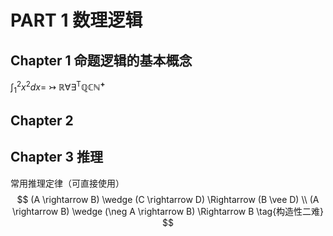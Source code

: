 # PART 1 数理逻辑

## Chapter 1 命题逻辑的基本概念

$\int_{1}^{2}x^2dx=$
$\rightarrowtail$
$\mathbb{R}\forall \exists ^{\mathrm{T}}\mathbb{Q}\mathbb{C}\mathbb{N}^\mathbf{+}$



## Chapter 2





## Chapter 3 推理

常用推理定律（可直接使用）
$$
(A \rightarrow B) \wedge (C \rightarrow D) \Rightarrow (B \vee D)  \\
(A \rightarrow B) \wedge (\neg A \rightarrow B) \Rightarrow B    \tag{构造性二难}
$$
